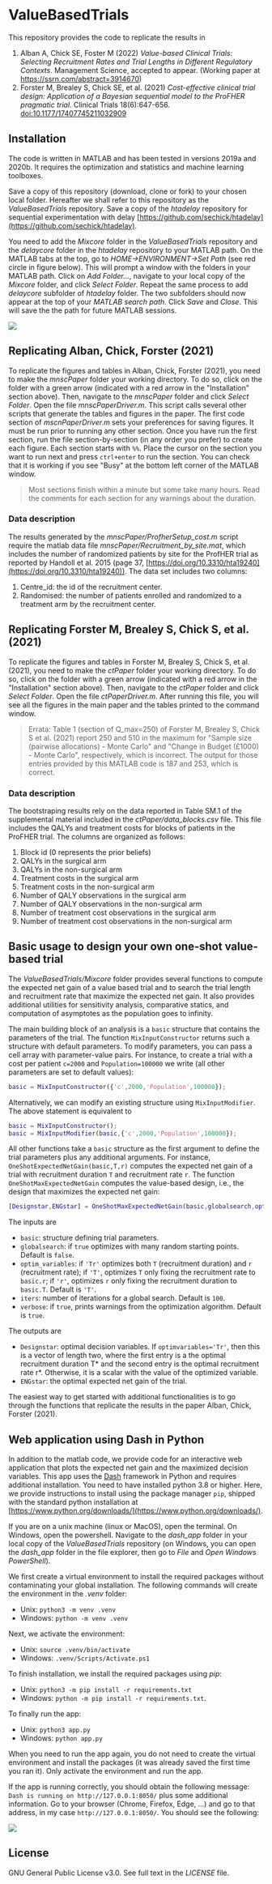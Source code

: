 # ValueBasedTrials

This repository provides the code to replicate the results in 
1. Alban A, Chick SE, Foster M (2022) *Value-based Clinical Trials: Selecting Recruitment Rates and Trial Lengths in Different Regulatory Contexts*. Management Science, accepted to appear. (Working paper at https://ssrn.com/abstract=3914670)
2. Forster M, Brealey S, Chick SE, et al. (2021) *Cost-effective clinical trial design: Application of a Bayesian sequential model to the ProFHER pragmatic trial*. Clinical Trials 18(6):647-656. [doi:10.1177/17407745211032909](https://journals.sagepub.com/doi/10.1177/17407745211032909)

## Installation
The code is written in MATLAB and has been tested in versions 2019a and 2020b. It requires the optimization and statistics and machine learning toolboxes.

Save a copy of this repository (download, clone or fork) to your chosen local folder. Hereafter we shall refer to this repository as the *ValueBasedTrials* repository. Save a copy of the *htadelay* repository for sequential experimentation with delay [https://github.com/sechick/htadelay](https://github.com/sechick/htadelay).

You need to add the *Mixcore* folder in the *ValueBasedTrials* repository and the *delaycore* folder in the *htadelay* repository to your MATLAB path. On the MATLAB tabs at the top, go to  *HOME->ENVIRONMENT->Set Path* (see red circle in figure below). This will prompt a window with the folders in your MATLAB path. Click on *Add Folder...*, navigate to your local copy of the *Mixcore* folder, and click *Select Folder*. Repeat the same process to add *delaycore* subfolder of *htadelay* folder. The two subfolders should now appear at the top of your *MATLAB search path*. Click *Save* and *Close*. This will save the the path for future MATLAB sessions.

![](matlab_setpath.png)

## Replicating Alban, Chick, Forster (2021)
To replicate the figures and tables in Alban, Chick, Forster (2021), you need to make the *mnscPaper* folder your working directory. To do so, click on the folder with a green arrow (indicated with a red arrow in the "Installation" section above). Then, navigate to the *mnscPaper* folder and click *Select Folder*. Open the file *mnscPaperDriver.m*. This script calls several other scripts that generate the tables and figures in the paper.
The first code section of *mscnPaperDriver.m* sets your preferences for saving figures. It must be run prior to running any other section. Once you have run the first section, run the file section-by-section (in any order you prefer) to create each figure. Each section starts with `%%`. Place the cursor on the section you want to run next and press `ctrl+enter` to run the section. You can check that it is working if you see "Busy" at the bottom left corner of the MATLAB window.

> Most sections finish within a minute but some take many hours. Read the comments for each section for any warnings about the duration.

### Data description
The results generated by the *mnscPaper/ProfherSetup_cost.m* script require the matlab data file *mnscPaper/Recruitment_by_site.mat*, which includes the number of randomized patients by site for the ProfHER trial as reported by Handoll et al. 2015 (page 37, [https://doi.org/10.3310/hta19240](https://doi.org/10.3310/hta19240)). The data set includes two columns:
1. Centre_id: the id of the recruitment center.
2. Randomised: the number of patients enrolled and randomized to a treatment arm by the recruitment center.

## Replicating Forster M, Brealey S, Chick S, et al. (2021)
To replicate the figures and tables in Forster M, Brealey S, Chick S, et al. (2021), you need to make the *ctPaper* folder your working directory. To do so, click on the folder with a green arrow (indicated with a red arrow in the "Installation" section above). Then, navigate to the *ctPaper* folder and click *Select Folder*. Open the file *ctPaperDriver.m*. After running this file, you will see all the figures in the main paper and the tables printed to the command window.

> Errata: Table 1 (section of Q_max=250) of Forster M, Brealey S, Chick S et al. (2021) report 250 and 510 in the maximum for "Sample size (pairwise allocations) - Monte Carlo" and "Change in Budget (£1000) - Monte Carlo", respectively, which is incorrect. The output for those entries provided by this MATLAB code is 187 and 253, which is correct.

### Data description
The bootstraping results rely on the data reported in Table SM.1 of the supplemental material included in the *ctPaper/data_blocks.csv* file. This file includes the QALYs and treatment costs for blocks of patients in the ProFHER trial. The columns are organized as follows:
1. Block id (0 represents the prior beliefs)
2. QALYs in the surgical arm
3. QALYs in the non-surgical arm
4. Treatment costs in the surgical arm
5. Treatment costs in the non-surgical arm
6. Number of QALY observations in the surgical arm
7. Number of QALY  observations in the non-surgical arm
8. Number of treatment cost observations in the surgical arm
9. Number of treatment cost observations in the non-surgical arm

## Basic usage to design your own one-shot value-based trial

The *ValueBasedTrials/Mixcore* folder provides several functions to compute the expected net gain of a value based trial and to search the trial length and recruitment rate that maximize the expected net gain. It also provides additional utilities for sensitivity analysis, comparative statics, and computation of asymptotes as the population goes to infinity.

The main building block of an analysis is a `basic` structure that contains the parameters of the trial. The function `MixInputConstructor` returns such a structure with default parameters. To modify parameters, you can pass a cell array with parameter-value pairs. For instance, to create a trial with a cost per patient `c=2000` and `Population=100000` we write (all other parameters are set to default values):
```matlab
basic = MixInputConstructor({'c',2000,'Population',100000});
```
Alternatively, we can modify an existing structure using `MixInputModifier`. The above statement is equivalent to
```matlab
basic = MixInputConstructor();
basic = MixInputModifier(basic,{'c',2000,'Population',100000});
```

All other functions take a `basic` structure as the first argument to define the trial parameters plus any additional arguments. For instance, `OneShotExpectedNetGain(basic,T,r)` computes the expected net gain of a trial with recruitment duration `T` and recruitment rate `r`. The function `OneShotMaxExpectedNetGain` computes the value-based design, i.e., the design that maximizes the expected net gain:
```matlab
[Designstar,ENGstar] = OneShotMaxExpectedNetGain(basic,globalsearch,optim_variables,iters,verbose);
```
The inputs are
- `basic`: structure defining trial parameters.
- `globalsearch`: if `true` optimizes with many random starting points. Default is `false`.
- `optim_variables`: if `'Tr'` optimizes both `T` (recruitment duration) and `r` (recruitment rate); if `'T'`, optimizes `T` only fixing the recruitment rate to `basic.r`; if `'r'`, optimizes `r` only fixing the recruitment duration to `basic.T`. Default is `'T'`.
- `iters`: number of iterations for a global search. Default is `100`.
- `verbose`: if `true`, prints warnings from the optimization algorithm. Default is `true`.

The outputs are
- `Designstar`: optimal decision variables. If `optimvariables='Tr'`, then this is a vector of length two, where the first entry is a the optimal recruitment duration T* and the second entry is the optimal recruitment rate r*. Otherwise, it is a scalar with the value of the optimized variable.
- `ENGstar`: the optimal expected net gain of the trial.

The easiest way to get started with additional functionalities is to go through the functions that replicate the results in the paper Alban, Chick, Forster (2021).

## Web application using Dash in Python
In addition to the matlab code, we provide code for an interactive web application that plots the expected net gain and the maximized decision variables. This app uses the [Dash](https://dash.plotly.com/introduction) framework in Python and requires additional installation. You need to have installed python 3.8 or higher. Here, we provide instructions to install using the package manager `pip`, shipped with the standard python installation at [https://www.python.org/downloads/](https://www.python.org/downloads/).

If you are on a unix machine (linux or MacOS), open the terminal. On Windows, open the powershell. Navigate to the *dash_app* folder in your local copy of the *ValueBasedTrials* repository (on Windows, you can open the *dash_app* folder in the file explorer, then go to *File* and *Open Windows PowerShell*).

We first create a virtual environment to install the required packages without contaminating your global installation. The following commands will create the environment in the *.venv* folder:
- Unix: `python3 -m venv .venv`
- Windows: `python -m venv .venv`

Next, we activate the environment:
- Unix: `source .venv/bin/activate`
- Windows: `.venv/Scripts/Activate.ps1`

To finish installation, we install the required packages using *pip*: 
- Unix: `python3 -m pip install -r requirements.txt`
- Windows: `python -m pip install -r requirements.txt`.

To finally run the app:
- Unix: `python3 app.py`
- Windows: `python app.py`

When you need to run the app again, you do not need to create the virtual environment and install the packages (it was already saved the first time you ran it). Only activate the environment and run the app.

If the app is running correctly, you should obtain the following message: `Dash is running on http://127.0.0.1:8050/` plus some additional information. Go to your browser (Chrome, Firefox, Edge, ...) and go to that address, in my case `http://127.0.0.1:8050/`. You should see the following:

![](dash_app_example.png)

## License
GNU General Public License v3.0. See full text in the *LICENSE* file.
